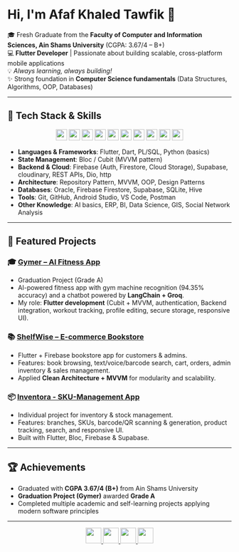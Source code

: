 <!--
## Hi there 👋
**Afaf-khaledd/Afaf-khaledd** is a ✨ _special_ ✨ repository because its `README.md` (this file) appears on your GitHub profile.

Here are some ideas to get you started:

- 🔭 I’m currently working on ...
- 🌱 I’m currently learning ...
- 👯 I’m looking to collaborate on ...
- 🤔 I’m looking for help with ...
- 💬 Ask me about ...
- 📫 How to reach me: ...
- 😄 Pronouns: ...
- ⚡ Fun fact: ...
-->
# Hi, I'm Afaf Khaled Tawfik 👋

🎓 Fresh Graduate from the **Faculty of Computer and Information Sciences, Ain Shams University** (CGPA: 3.67/4 – B+)  
💻 **Flutter Developer** | Passionate about building scalable, cross-platform mobile applications  
💡 *Always learning, always building!*  
✨ Strong foundation in **Computer Science fundamentals** (Data Structures, Algorithms, OOP, Databases)  
 
---

## 🚀 Tech Stack & Skills
<p align="center">
  <img src="https://img.shields.io/badge/Flutter-02569B?logo=flutter&logoColor=white" height="25"/>
  <img src="https://img.shields.io/badge/Dart-0175C2?logo=dart&logoColor=white" height="25"/>
  <img src="https://img.shields.io/badge/Firebase-FFCA28?logo=firebase&logoColor=black" height="25"/>
  <img src="https://img.shields.io/badge/Supabase-3ECF8E?logo=supabase&logoColor=black" height="25"/>
  <img src="https://img.shields.io/badge/Bloc-Cubit-blueviolet" height="25"/>
  <img src="https://img.shields.io/badge/Architecture-MVVM-green" height="25"/>
  <img src="https://img.shields.io/badge/Git-F05032?logo=git&logoColor=white" height="25"/>
  <img src="https://img.shields.io/badge/GitHub-181717?logo=github&logoColor=white" height="25"/>
  <img src="https://img.shields.io/badge/Android%20Studio-3DDC84?logo=androidstudio&logoColor=white" height="25"/>
  <img src="https://img.shields.io/badge/VS%20Code-007ACC?logo=visualstudiocode&logoColor=white" height="25"/>
</p>  

- **Languages & Frameworks**: Flutter, Dart, PL/SQL, Python (basics)  
- **State Management**: Bloc / Cubit (MVVM pattern)  
- **Backend & Cloud**: Firebase (Auth, Firestore, Cloud Storage), Supabase, cloudinary, REST APIs, Dio, http
- **Architecture**: Repository Pattern, MVVM, OOP, Design Patterns 
- **Databases**: Oracle, Firebase Firestore, Supabase, SQLite, Hive
- **Tools**: Git, GitHub, Android Studio, VS Code, Postman  
- **Other Knowledge**: AI basics, ERP, BI, Data Science, GIS, Social Network Analysis  
---

## 📂 Featured Projects

### 🎓 [Gymer – AI Fitness App](https://github.com/Afaf-khaledd/Gymer-App-Flutter)
- Graduation Project (Grade A)  
- AI-powered fitness app with gym machine recognition (94.35% accuracy) and a chatbot powered by **LangChain + Groq**.  
- My role: **Flutter development** (Cubit + MVVM, authentication, Backend integration, workout tracking, profile editing, secure storage, responsive UI).  

### 📚 [ShelfWise – E-commerce Bookstore](https://github.com/Afaf-khaledd/Book-Store)
- Flutter + Firebase bookstore app for customers & admins.  
- Features: book browsing, text/voice/barcode search, cart, orders, admin inventory & sales management.  
- Applied **Clean Architecture + MVVM** for modularity and scalability.  

### 📦 [Inventora - SKU-Management App](https://github.com/afaf-khaledd/SKU-Management)  
- Individual project for inventory & stock management.  
- Features: branches, SKUs, barcode/QR scanning & generation, product tracking, search, and responsive UI.  
- Built with Flutter, Bloc, Firebase & Supabase.  

---

## 🏆 Achievements
- Graduated with **CGPA 3.67/4 (B+)** from Ain Shams University  
- **Graduation Project (Gymer)** awarded **Grade A**  
- Completed multiple academic and self-learning projects applying modern software principles

---

<p align="center">
  <a href="https://linkedin.com/in/afaf-khaled">
    <img src="https://img.shields.io/badge/LinkedIn-0077B5?logo=linkedin&logoColor=white" height="35"/>
  </a>
  <a href="https://github.com/afaf-khaledd">
    <img src="https://img.shields.io/badge/GitHub-181717?logo=github&logoColor=white" height="35"/>
  </a>
  <a href="mailto:afafkhaled56@gmail.com">
    <img src="https://img.shields.io/badge/Email-D14836?logo=gmail&logoColor=white" height="35"/>
  </a>
  <a href="https://drive.google.com/file/d/1OZyFtDel0kKqm73GvaTwp3qIRc7A68GD/view?usp=drive_link">
    <img src="https://img.shields.io/badge/CV-4285F4?logo=googledrive&logoColor=white" height="35"/>
  </a>
</p>
